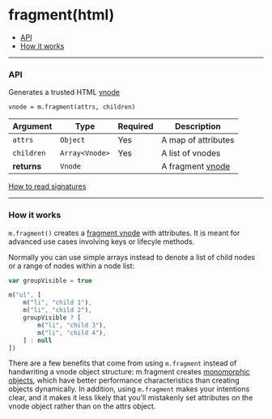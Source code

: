 # fragment(html)

- [API](#api)
- [How it works](#how-it-works)

---

### API

Generates a trusted HTML [vnode](vnodes.md)

`vnode = m.fragment(attrs, children)`

Argument    | Type                 | Required | Description
----------- | -------------------- | -------- | ---
`attrs`     | `Object`             | Yes      | A map of attributes
`children`  | `Array<Vnode>`       | Yes      | A list of vnodes
**returns** | `Vnode`              |          | A fragment [vnode](vnodes.md)

[How to read signatures](signatures.md)

---

### How it works

`m.fragment()` creates a [fragment vnode](vnodes.md) with attributes. It is meant for advanced use cases involving keys or lifecyle methods.

Normally you can use simple arrays instead to denote a list of child nodes or a range of nodes within a node list:

```javascript
var groupVisible = true

m("ul", [
	m("li", "child 1"),
	m("li", "child 2"),
	groupVisible ? [
		m("li", "child 3"),
		m("li", "child 4"),
	] : null
])
```

There are a few benefits that come from using `m.fragment` instead of handwriting a vnode object structure: m.fragment creates [monomorphic objects](vnodes.md#monomorphic-objects), which have better performance characteristics than creating objects dynamically. In addition, using `m.fragment` makes your intentions clear, and it makes it less likely that you'll mistakenly set attributes on the vnode object rather than on the attrs object.